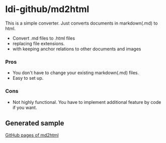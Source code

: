 # ldi-github/md2html

This is a simple converter.
Just converts documents in markdown(.md) to html.

- Convert .md files to .html files
- replacing file extensions.
- with keeping anchor relations to other documents and images

### Pros

- You don't have to change your existing markdown(.md) files.
- Easy to set up.

### Cons

- Not highly functional. You have to implement additional feature by code if you want.

## Generated sample

[GitHub pages of md2html](https://ldi-github.github.io/md2html/)